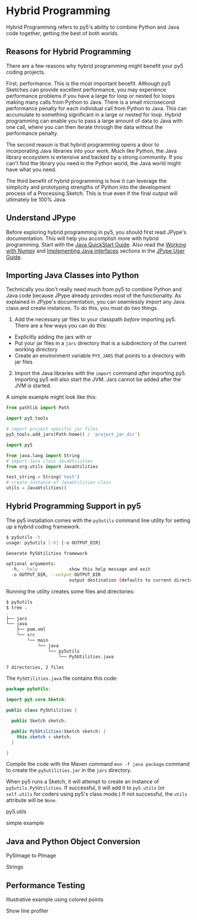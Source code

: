 # Hybrid Programming

Hybrid Programming refers to py5's ability to combine Python and Java code together, getting the best of both worlds.

## Reasons for Hybrid Programming

There are a few reasons why hybrid programming might benefit your py5 coding projects.

First, performance. This is the most important benefit. Although py5 Sketches can provide excellent performance, you may experience performance problems if you have a large for loop or nested for loops making many calls from Python to Java. There is a small microsecond performance penalty for each individual call from Python to Java. This can accumulate to something significant in a large or nested for loop. Hybrid programming can enable you to pass a large amount of data to Java with one call, where you can then iterate through the data without the performance penalty.

The second reason is that hybrid programming opens a door to incorporating Java libraries into your work. Much like Python, the Java library ecosystem is extensive and backed by a strong community. If you can't find the library you need in the Python world, the Java world might have what you need.

The third benefit of hybrid programming is how it can leverage the simplicity and prototyping strengths of Python into the development process of a Processing Sketch. This is true even if the final output will ultimately be 100% Java.

## Understand JPype

Before exploring hybrid programming in py5, you should first read JPype's documentation. This will help you accomplish more with hybrid programming. Start with the [Java QuickStart Guide](https://jpype.readthedocs.io/en/latest/quickguide.html). Also read the [Working with Numpy](https://jpype.readthedocs.io/en/latest/userguide.html#working-with-numpy) and [Implementing Java interfaces](https://jpype.readthedocs.io/en/latest/userguide.html#implementing-java-interfaces) sections in the [JPype User Guide](https://jpype.readthedocs.io/en/latest/userguide.html).

## Importing Java Classes into Python

Technically you don't really need much from py5 to combine Python and Java code because JPype already provides most of the functionality. As explained in JPype's documentation, you can seamlessly import any Java class and create instances. To do this, you must do two things.

1. Add the necessary jar files to your classpath *before* importing py5. There are a few ways you can do this:
  * Explicitly adding the jars with [](/reference/py5tools_add_jars) or [](/reference/py5tools_add_classpath)
  * Put your jar files in a `jars` directory that is a subdirectory of the current working directory
  * Create an environment variable `PY5_JARS` that points to a directory with jar files
2. Import the Java libraries with the `import` command *after* importing py5. Importing py5 will also start the JVM. Jars cannot be added after the JVM is started.

A simple example might look like this:

```python
from pathlib import Path

import py5_tools

# import project specific jar files
py5_tools.add_jars(Path.home() / 'project_jar_dir')

import py5

from java.lang import String
# import Java class JavaUtilities
from org.utils import JavaUtilities

test_string = String('test')
# create instance of JavaUtilities class
utils = JavaUtilities()
```

## Hybrid Programming Support in py5

The py5 installation comes with the `py5utils` command line utility for setting up a hybrid coding framework.

```bash
$ py5utils -h
usage: py5utils [-h] [-o OUTPUT_DIR]

Generate Py5Utilities framework

optional arguments:
  -h, --help            show this help message and exit
  -o OUTPUT_DIR, --output OUTPUT_DIR
                        output destination (defaults to current directory)
```

Running the utility creates some files and directories:

```bash
$ py5utils
$ tree .
.
├── jars
└── java
    ├── pom.xml
    └── src
        └── main
            └── java
                └── py5utils
                    └── Py5Utilities.java

7 directories, 2 files
```

The `Py5Utilities.java` file contains this code:

```java
package py5utils;

import py5.core.Sketch;

public class Py5Utilities {

  public Sketch sketch;

  public Py5Utilities(Sketch sketch) {
    this.sketch = sketch;
  }

}
```

Compile the code with the Maven command `mvn -f java package` command to create the `py5utilities.jar` in the `jars` directory.

When py5 runs a Sketch, it will attempt to create an instance of `py5utils.Py5Utilities`. If successful, it will add it to `py5.utils` (or `self.utils` for coders using py5's class mode.) If not successful, the `utils` attribute will be `None`.

py5.utils

simple example

## Java and Python Object Conversion

Py5Image to PImage

Strings

## Performance Testing

Illustrative example using colored points

Show line profiler
